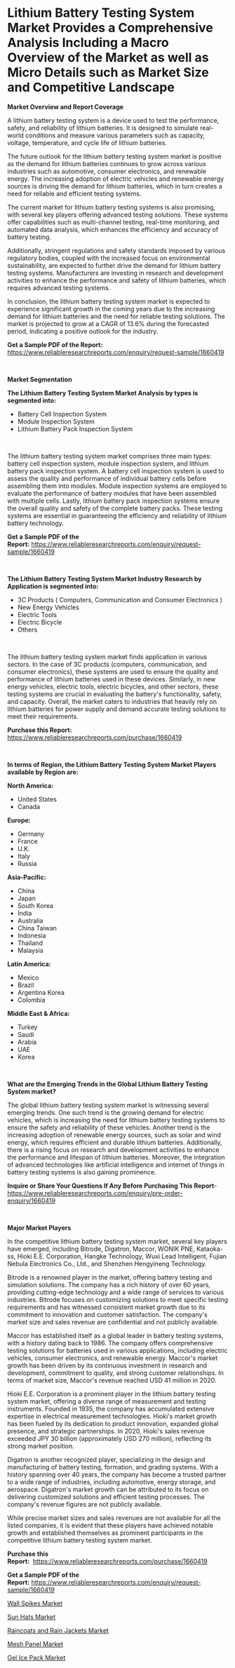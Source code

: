 <p><h1>Lithium Battery Testing System Market Provides a Comprehensive Analysis Including a Macro Overview of the Market as well as Micro Details such as Market Size and Competitive Landscape</h1></p><p><strong>Market Overview and Report Coverage</strong></p>
<p><p>A lithium battery testing system is a device used to test the performance, safety, and reliability of lithium batteries. It is designed to simulate real-world conditions and measure various parameters such as capacity, voltage, temperature, and cycle life of lithium batteries.</p><p>The future outlook for the lithium battery testing system market is positive as the demand for lithium batteries continues to grow across various industries such as automotive, consumer electronics, and renewable energy. The increasing adoption of electric vehicles and renewable energy sources is driving the demand for lithium batteries, which in turn creates a need for reliable and efficient testing systems.</p><p>The current market for lithium battery testing systems is also promising, with several key players offering advanced testing solutions. These systems offer capabilities such as multi-channel testing, real-time monitoring, and automated data analysis, which enhances the efficiency and accuracy of battery testing.</p><p>Additionally, stringent regulations and safety standards imposed by various regulatory bodies, coupled with the increased focus on environmental sustainability, are expected to further drive the demand for lithium battery testing systems. Manufacturers are investing in research and development activities to enhance the performance and safety of lithium batteries, which requires advanced testing systems.</p><p>In conclusion, the lithium battery testing system market is expected to experience significant growth in the coming years due to the increasing demand for lithium batteries and the need for reliable testing solutions. The market is projected to grow at a CAGR of 13.6% during the forecasted period, indicating a positive outlook for the industry.</p></p>
<p><strong>Get a Sample PDF of the Report:</strong> <a href="https://www.reliableresearchreports.com/enquiry/request-sample/1660419">https://www.reliableresearchreports.com/enquiry/request-sample/1660419</a></p>
<p>&nbsp;</p>
<p><strong>Market Segmentation</strong></p>
<p><strong>The Lithium Battery Testing System Market Analysis by types is segmented into:</strong></p>
<p><ul><li>Battery Cell Inspection System</li><li>Module Inspection System</li><li>Lithium Battery Pack Inspection System</li></ul></p>
<p>&nbsp;</p>
<p><p>The lithium battery testing system market comprises three main types: battery cell inspection system, module inspection system, and lithium battery pack inspection system. A battery cell inspection system is used to assess the quality and performance of individual battery cells before assembling them into modules. Module inspection systems are employed to evaluate the performance of battery modules that have been assembled with multiple cells. Lastly, lithium battery pack inspection systems ensure the overall quality and safety of the complete battery packs. These testing systems are essential in guaranteeing the efficiency and reliability of lithium battery technology.</p></p>
<p><strong>Get a Sample PDF of the Report:</strong>&nbsp;<a href="https://www.reliableresearchreports.com/enquiry/request-sample/1660419">https://www.reliableresearchreports.com/enquiry/request-sample/1660419</a></p>
<p>&nbsp;</p>
<p><strong>The Lithium Battery Testing System Market Industry Research by Application is segmented into:</strong></p>
<p><ul><li>3C Products ( Computers, Communication and Consumer Electronics )</li><li>New Energy Vehicles</li><li>Electric Tools</li><li>Electric Bicycle</li><li>Others</li></ul></p>
<p>&nbsp;</p>
<p><p>The lithium battery testing system market finds application in various sectors. In the case of 3C products (computers, communication, and consumer electronics), these systems are used to ensure the quality and performance of lithium batteries used in these devices. Similarly, in new energy vehicles, electric tools, electric bicycles, and other sectors, these testing systems are crucial in evaluating the battery's functionality, safety, and capacity. Overall, the market caters to industries that heavily rely on lithium batteries for power supply and demand accurate testing solutions to meet their requirements.</p></p>
<p><strong>Purchase this Report:</strong>&nbsp; <a href="https://www.reliableresearchreports.com/purchase/1660419">https://www.reliableresearchreports.com/purchase/1660419</a></p>
<p>&nbsp;</p>
<p><strong>In terms of Region, the Lithium Battery Testing System Market Players available by Region are:</strong></p>
<p>
    <p> <strong> North America: </strong>
        <ul>
            <li>United States</li>
            <li>Canada</li>
        </ul>
        </p> 
    <p> <strong> Europe: </strong>
        <ul>
            <li>Germany</li>
            <li>France</li>
            <li>U.K.</li>
            <li>Italy</li>
            <li>Russia</li>
        </ul>
        </p> 
    <p> <strong> Asia-Pacific: </strong>
        <ul>
            <li>China</li>
            <li>Japan</li>
            <li>South Korea</li>
            <li>India</li>
            <li>Australia</li>
            <li>China Taiwan</li>
            <li>Indonesia</li>
            <li>Thailand</li>
            <li>Malaysia</li>
        </ul>
        </p> 
    <p> <strong> Latin America: </strong>
        <ul>
            <li>Mexico</li>
            <li>Brazil</li>
            <li>Argentina Korea</li>
            <li>Colombia</li>
        </ul>
        </p> 
    <p> <strong> Middle East & Africa: </strong>
        <ul>
            <li>Turkey</li>
            <li>Saudi</li>
            <li>Arabia</li>
            <li>UAE</li>
            <li>Korea</li>
        </ul>
    </p>
    </p>
<p>&nbsp;</p>
<p><strong>What are the Emerging Trends in the Global Lithium Battery Testing System market?</strong></p>
<p><p>The global lithium battery testing system market is witnessing several emerging trends. One such trend is the growing demand for electric vehicles, which is increasing the need for lithium battery testing systems to ensure the safety and reliability of these vehicles. Another trend is the increasing adoption of renewable energy sources, such as solar and wind energy, which requires efficient and durable lithium batteries. Additionally, there is a rising focus on research and development activities to enhance the performance and lifespan of lithium batteries. Moreover, the integration of advanced technologies like artificial intelligence and internet of things in battery testing systems is also gaining prominence.</p></p>
<p><strong>Inquire or Share Your Questions If Any Before Purchasing This Report</strong>- <a href="https://www.reliableresearchreports.com/enquiry/pre-order-enquiry/1660419">https://www.reliableresearchreports.com/enquiry/pre-order-enquiry/1660419</a></p>
<p>&nbsp;</p>
<p><strong>Major Market Players</strong></p>
<p><p>In the competitive lithium battery testing system market, several key players have emerged, including Bitrode, Digatron, Maccor, WONIK PNE, Kataoka-ss, Hioki E.E. Corporation, Hangke Technology, Wuxi Lead Intelligent, Fujian Nebula Electronics Co., Ltd., and Shenzhen Hengyineng Technology.</p><p>Bitrode is a renowned player in the market, offering battery testing and simulation solutions. The company has a rich history of over 60 years, providing cutting-edge technology and a wide range of services to various industries. Bitrode focuses on customizing solutions to meet specific testing requirements and has witnessed consistent market growth due to its commitment to innovation and customer satisfaction. The company's market size and sales revenue are confidential and not publicly available.</p><p>Maccor has established itself as a global leader in battery testing systems, with a history dating back to 1986. The company offers comprehensive testing solutions for batteries used in various applications, including electric vehicles, consumer electronics, and renewable energy. Maccor's market growth has been driven by its continuous investment in research and development, commitment to quality, and strong customer relationships. In terms of market size, Maccor's revenue reached USD 41 million in 2020.</p><p>Hioki E.E. Corporation is a prominent player in the lithium battery testing system market, offering a diverse range of measurement and testing instruments. Founded in 1935, the company has accumulated extensive expertise in electrical measurement technologies. Hioki's market growth has been fueled by its dedication to product innovation, expanded global presence, and strategic partnerships. In 2020, Hioki's sales revenue exceeded JPY 30 billion (approximately USD 270 million), reflecting its strong market position.</p><p>Digatron is another recognized player, specializing in the design and manufacturing of battery testing, formation, and grading systems. With a history spanning over 40 years, the company has become a trusted partner to a wide range of industries, including automotive, energy storage, and aerospace. Digatron's market growth can be attributed to its focus on delivering customized solutions and efficient testing processes. The company's revenue figures are not publicly available.</p><p>While precise market sizes and sales revenues are not available for all the listed companies, it is evident that these players have achieved notable growth and established themselves as prominent participants in the competitive lithium battery testing system market.</p></p>
<p><strong>Purchase this Report:</strong>&nbsp;&nbsp;<a href="https://www.reliableresearchreports.com/purchase/1660419">https://www.reliableresearchreports.com/purchase/1660419</a></p>
<p></p>
<p><strong>Get a Sample PDF of the Report:</strong>&nbsp;<a href="https://www.reliableresearchreports.com/enquiry/request-sample/1660419">https://www.reliableresearchreports.com/enquiry/request-sample/1660419</a></p>
<p><p><a href="https://medium.com/@aureliarice2023/wall-spikes-market-comprehensive-assessment-by-type-application-and-geography-f1555483bd3a">Wall Spikes Market</a></p><p><a href="https://www.linkedin.com/pulse/sun-hats-market-size-share-global-analysis-report-2023-6okif/">Sun Hats Market</a></p><p><a href="https://www.linkedin.com/pulse/raincoats-rain-jackets-market-size-share-global-analysis-cid6f/">Raincoats and Rain Jackets Market</a></p><p><a href="https://medium.com/@marvinwalsh2023/mesh-panel-market-trends-and-market-analysis-forecasted-for-period-2023-2030-b57d714aeae4">Mesh Panel Market</a></p><p><a href="https://www.linkedin.com/pulse/gel-ice-pack-market-size-2023-2030-global-industrial-ojnuf/">Gel Ice Pack Market</a></p></p>